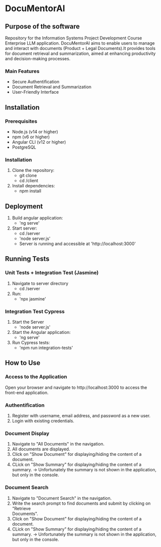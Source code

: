 # DocuMentorAI

## Purpose of the software

Repository for the Information Systems Project Development Course
Enterprise LLM application.
DocuMentorAI aims to enable users to manage and interact with documents (Product + Legal Documents).It provides tools for document retrieval and summarization, aimed at enhancing productivity and decision-making processes.

### Main Features
- Secure Authentification
- Document Retrieval and Summarization
- User-Friendly Interface

## Installation

### Prerequisites

- Node.js (v14 or higher)
- npm (v6 or higher)
- Angular CLI (v12 or higher)
- PostgreSQL

### Installation

1. Clone the repository:
   - git clone <repository-url>
   - cd <repository-directory>/client
2. Install dependencies:
   - npm install
  
## Deployment

1. Build angular application:
   - 'ng serve'
2. Start server:
   - cd <repository-directory>/server
   - 'node server.js'
   - Server is running and accessible at 'http://localhost:3000'
  
## Running Tests

### Unit Tests + Integration Test (Jasmine)

1. Navigate to server directory
   - cd <repository-directory>/server
2. Run:
   - 'npx jasmine'

### Integration Test Cypress

1. Start the Server
   - 'node server.js'
2. Start the Angular application:
   - 'ng serve'
3. Run Cypress tests:
   - 'npm run integration-tests'


## How to Use

### Access to the Application

Open your browser and navigate to http://localhost:3000 to access the front-end application.

### Authentification

1. Register with username, email address, and password as a new user.
2. Login with existing credentials.

### Document Display

1. Navigate to "All Documents" in the navigation.
2. All documents are displayed.
3. Click on "Show Document" for displaying/hiding the content of a document.
4. CLick on "Show Summary" for displaying/hiding the content of a summary.
   	-> Unfortunately the summary is not shown in the application, but only in the 	   console.

### Document Search

1. Navigate to "Document Search" in the navigation.
2. Write the search prompt to find documents and submit by clicking on "Retrieve  
   Documents".
3. Click on "Show Document" for displaying/hiding the content of a document.
4. CLick on "Show Summary" for displaying/hiding the content of a summary.
   	-> Unfortunately the summary is not shown in the application, but only in the 	   console.
